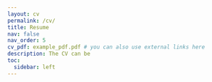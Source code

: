 ```yaml
---
layout: cv
permalink: /cv/
title: Resume
nav: false
nav_order: 5
cv_pdf: example_pdf.pdf # you can also use external links here
description: The CV can be
toc:
  sidebar: left
---
```

